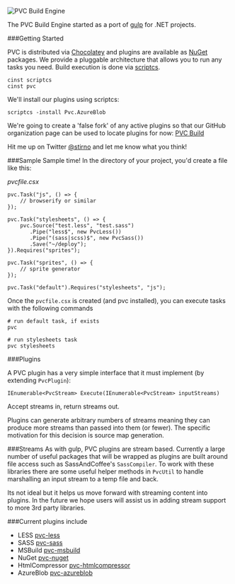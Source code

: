 ![PVC Build Engine](http://i.imgur.com/vyROdJJ.png)

The PVC Build Engine started as a port of [gulp](http://gulpjs.com) for .NET projects.

###Getting Started

PVC is distributed via [Chocolatey](http://chocolatey.org) and plugins are available as [NuGet](http://nuget.org) packages. We provide a pluggable architecture that
allows you to run any tasks you need. Build execution is done via [scriptcs](http://scriptcs.net).

```
cinst scriptcs
cinst pvc
```

We'll install our plugins using scriptcs:

```
scriptcs -install Pvc.AzureBlob
```

We're going to create a 'false fork' of any active plugins so that our GitHub organization page can be used to locate plugins for now: [PVC Build](http://github.com/pvcbuild)

Hit me up on Twitter [@stirno](http://twitter.com/stirno) and let me know what you think!

###Sample
Sample time! In the directory of your project, you'd create a file like this:

*pvcfile.csx*
```
pvc.Task("js", () => {
    // browserify or similar
});

pvc.Task("stylesheets", () => {
    pvc.Source("test.less", "test.sass")
       .Pipe("less$", new PvcLess())
       .Pipe("(sass|scss)$", new PvcSass())
       .Save("~/deploy");
}).Requires("sprites");

pvc.Task("sprites", () => {
    // sprite generator
});

pvc.Task("default").Requires("stylesheets", "js");
```

Once the `pvcfile.csx` is created (and pvc installed), you can execute tasks with the following commands
```
# run default task, if exists
pvc

# run stylesheets task
pvc stylesheets
```

###Plugins 

A PVC plugin has a very simple interface that it must implement (by extending `PvcPlugin`):

```
IEnumerable<PvcStream> Execute(IEnumerable<PvcStream> inputStreams)
```

Accept streams in, return streams out.

Plugins can generate arbitrary numbers of streams meaning they can produce more streams than passed into them (or fewer). The specific
motivation for this decision is source map generation.

###Streams
As with gulp, PVC plugins are stream based. Currently a large number of useful packages that will be wrapped as plugins are built around file
access such as SassAndCoffee's `SassCompiler`. To work with these libraries there are some useful helper methods in `PvcUtil` to handle marshalling
an input stream to a temp file and back.

Its not ideal but it helps us move forward with streaming content into plugins. In the future we hope users will assist us in adding stream support to more 3rd party libraries.

###Current plugins include
- LESS [pvc-less](https://github.com/pvcbuild/pvc-less)
- SASS [pvc-sass](https://github.com/pvcbuild/pvc-sass)
- MSBuild [pvc-msbuild](https://github.com/pvcbuild/pvc-msbuild)
- NuGet [pvc-nuget](https://github.com/pvcbuild/pvc-nuget)
- HtmlCompressor [pvc-htmlcompressor](https://github.com/pauljz/pvc-htmlcompressor)
- AzureBlob [pvc-azureblob](https://github.com/pauljz/pvc-azureblob)